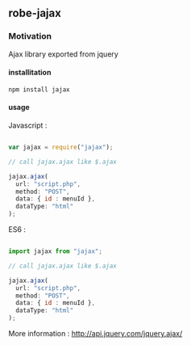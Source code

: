 ## robe-jajax

### Motivation
 
 Ajax library exported from jquery

 
#### installitation

```ssh
npm install jajax
```

#### usage 

Javascript : 

```javascript

var jajax = require("jajax");

// call jajax.ajax like $.ajax

jajax.ajax(
  url: "script.php",
  method: "POST",
  data: { id : menuId },
  dataType: "html"
);

```


ES6 : 

```javascript

import jajax from "jajax";

// call jajax.ajax like $.ajax

jajax.ajax(
  url: "script.php",
  method: "POST",
  data: { id : menuId },
  dataType: "html"
);

```


More information : http://api.jquery.com/jquery.ajax/